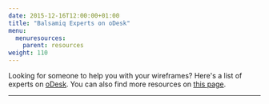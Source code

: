 ```yaml
---
date: 2015-12-16T12:00:00+01:00
title: "Balsamiq Experts on oDesk"
menu:
  menuresources:
    parent: resources
weight: 110
---
```


Looking for someone to help you with your wireframes? Here's a list of experts on [oDesk](http://www.odesk.com). You can also find more resources on [this page](http://support.balsamiq.com/customer/portal/articles/277386).

* * *

<style type="text/css">.odesk-title-default { margin-left:5px !important; margin-right:0 !important; font-size: 16px !important; } #odesk-widget { padding-top: 10px !important; margin-left: -15px !important; width: 700px; } .active { font-weight:bold; } .odesk-pagination ul { margin-left: 100px !important; } .odesk-contractor-listing .odesk-widget-listing-panel, .odesk-job-listing .odesk-widget-listing-panel { margin-top: -110px !important; width: 450px !important; } .odesk-contractor-listing .odesk-widget-title, .odesk-job-listing .odesk-widget-title { margin-left: 460px !important; } .odesk-contractor-filter-and-sort { margin-left: 460px !important; position: absolute !important; margin-top: 110px !important; } .odesk-contractor-listing .odesk-widget-listing-panel .odesk-contractors .odesk-contractor .odesk-contractor-name { font-size: 1em !important; } .odesk-contractor-listing .odesk-widget-listing-panel .odesk-contractors .odesk-contractor .odesk-contractor-reviews { padding-left: 100px !important; } .odesk-contractor-listing .odesk-widget-listing-panel .odesk-contractors .odesk-contractor .odesk-contractor-reviews div { font-size: .8em !important; }</style><link href="http://cdn.widget3.odeskps.com/static/default_widget_look.css" rel="stylesheet" type="text/css"> <link href="https://cdn-widget3.odeskps.com/static/fullpage_widget_look.css" rel="stylesheet" type="text/css"> <script type="text/javascript">(new oDeskWidget()).contractors({ "fb": "4.5 - 5.0 Stars", "q": "balsamiq", 'id': 'odesk-widget', 'perPage': 5, 'widget_init_url': 'http://widget3.odeskps.com/api/v1/contractors/all/', 'api_url': 'http://widget3.odeskps.com/api/v1/contractors/search/', 'widget_data_url': 'http://widget3.odeskps.com/api/v1/contractors/widget/', 'postAJobButton': true, 'openLinkInNewTab': true, 'titleVars': {'title': 'Find Balsamiq Professionals'}, 'clientId': 'balsamiq' });</script>